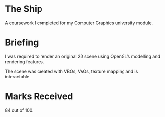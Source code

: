 # The Ship
A coursework I completed for my Computer Graphics university module. 

# Briefing
I was required to render an original 2D scene using OpenGL’s modelling and rendering features. 

The scene was created with VBOs, VAOs, texture mapping and is interactable. 

# Marks Received
84 out of 100.
